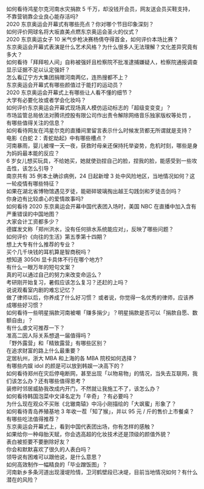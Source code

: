 如何看待鸿星尔克河南水灾捐款 5 千万，却没钱开会员，网友送会员买鞋支持，不靠营销靠企业良心能存活吗?  
2020 东京奥运会开幕式有哪些亮点？你对哪个节目印象深刻？  
如何评价网球名将大坂直美点燃东京奥运会圣火的仪式？  
2020 东京奥运女子 10 米气步枪决赛杨倩夺得首金，如何评价本场比赛？  
东京奥运会开幕式表演是什么艺术风格？为什么很多人无法理解？文化差异究竟有多大？  
如何看待「拜拜啦人间」自称被强奸且检察院不批准逮捕嫌疑人，检察院通报调查显示证据不足以认定强奸？  
怎么看辽宁方大集团捐赠河南两亿，连热搜都不上？  
东京奥运会开幕式有哪些颜值过于能打的运动员？  
2020 东京奥运会开幕式上有哪些让人看不懂的细节？  
大学有必要化妆或者学会化妆吗？  
如何评价东京奥运会开幕式现场真人模仿运动标志的「超级变变变」？  
市场监管总局依法对腾讯控股有限公司作出责令解除网络音乐独家版权等处罚 ，有哪些值得关注的信息？  
如何看待网友在鸿星尔克的直播间里留言表示什么时候发货都无所谓就是支持？  
电影《白蛇 2：青蛇劫起》中有哪些槽点？  
河南暴雨，婴儿被埋一天一夜，获救时母亲还保持托举姿势，危机时刻，哪些是身为妈妈最本能的反应？  
6 岁女儿想买玩具，不给她买，她就使劲捏自己的脸，捏我的脸，能感受到一些攻击性，该怎么引导？  
南京共有 35 例本土确诊病例，24 日起新增 3 处中风险地区，当地情况如何？这一轮疫情有哪些特征？  
如果在湖北省博物馆遇见歹徒，能砸碎玻璃掏出越王勾践剑和歹徒击剑吗？  
你身边有比较虐心的爱情故事吗?  
如何看待 2020 东京奥运会开幕中国代表团入场时，美国 NBC 在直播中加入含有严重错误的中国地图？  
大家会计工资都多少？  
德媒发文称「郑州洪水，没有任何排水系统能应对」，反映了哪些问题？  
如何评价《向往的生活》第五季第十四期？  
想上大专有什么推荐的专业？  
买个几千块钱的耳机算是智商税吗？  
想知道 3050ti 显卡具体不行在哪个地方?  
有什么一眼万年的短句文案？  
真的可以通过自己的努力来改变命运么？  
考研刚开始复习，暑假应该怎么复习？还赶的上吗？  
说说观看室内剧的难忘记忆？  
做了律师以后，你养成了什么好习惯？ 或者说，你觉得一名优秀的律师，应该养成哪些好习惯？  
如何看待一些明星捐款河南被嘲「赚多捐少」？明星捐款是否可以「捐款自愿、数额自由」？  
有什么虐文可推荐一下？  
准高二因人际关系想退一届值得吗？  
「野外露营」和「精致露营」有哪些区别？  
在追求财富的路上什么最重要？  
定居杭州，浙大 MBA 和上海的各 MBA 院校如何选择？  
有哪些内娱 idol 的颜是可以放到韩娱一决高下的？  
如何看待郑州在灾后停电断网，甚至出现「以物易物」的情况，当失去互联网，我们该怎么办？还有哪些值得思考？  
装修时邻居威胁我改成内开门，不然就让我施工不了，该怎么办？  
如何看待韩国泡菜中文译名定为「辛奇」？有必要吗？  
为什么现在观众不买账《北辙南辕》中冯小刚描绘的「大飒蜜」形象了？  
如何看待青岛养殖基地 3 年收一茬「知了猴」，并以 95 元 / 斤的售价上市餐桌？有哪些吃法值得推荐？  
东京奥运会开幕式上，看到中国代表团出场，你有怎样的感触？  
如果给你一种母胎天赋，你会选高超的化妆技术还是顶级的颜值外貌？  
表白被拒要不要删除好友？  
你会和默默喜欢了很久的人表白吗？  
领导说有困难可以跟他说，是什么意思？  
如何高效制作一幅精良的「毕业蹭饭图」？  
河南新乡多条河道出现漫堤险情，卫河鹤壁段已决堤，目前当地情况如何？有什么潜在的风险？  
